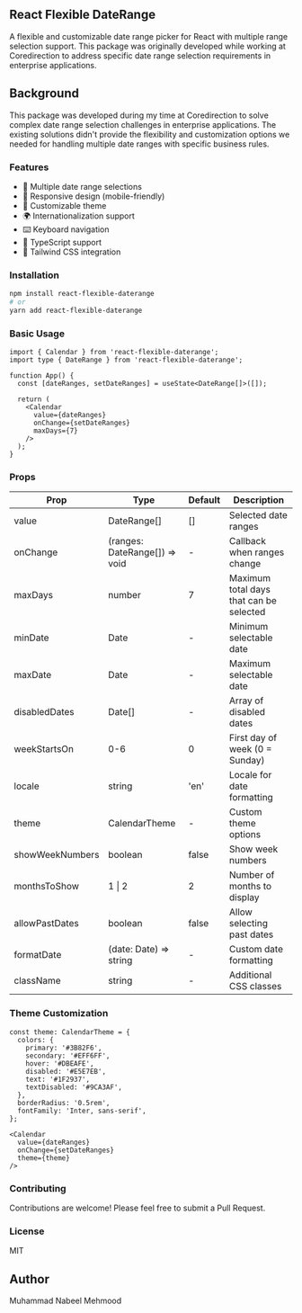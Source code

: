 ## React Flexible DateRange

A flexible and customizable date range picker for React with multiple range selection support. This package was originally developed while working at Coredirection to address specific date range selection requirements in enterprise applications.

## Background

This package was developed during my time at Coredirection to solve complex date range selection challenges in enterprise applications. The existing solutions didn't provide the flexibility and customization options we needed for handling multiple date ranges with specific business rules.

### Features

- 📅 Multiple date range selections
- 📱 Responsive design (mobile-friendly)
- 🎨 Customizable theme
- 🌍 Internationalization support
- ⌨️ Keyboard navigation
- 🎯 TypeScript support
- 🎨 Tailwind CSS integration

### Installation

```bash
npm install react-flexible-daterange
# or
yarn add react-flexible-daterange
```

### Basic Usage

```tsx
import { Calendar } from 'react-flexible-daterange';
import type { DateRange } from 'react-flexible-daterange';

function App() {
  const [dateRanges, setDateRanges] = useState<DateRange[]>([]);

  return (
    <Calendar
      value={dateRanges}
      onChange={setDateRanges}
      maxDays={7}
    />
  );
}
```

### Props

| Prop | Type | Default | Description |
|------|------|---------|-------------|
| value | DateRange[] | [] | Selected date ranges |
| onChange | (ranges: DateRange[]) => void | - | Callback when ranges change |
| maxDays | number | 7 | Maximum total days that can be selected |
| minDate | Date | - | Minimum selectable date |
| maxDate | Date | - | Maximum selectable date |
| disabledDates | Date[] | - | Array of disabled dates |
| weekStartsOn | 0-6 | 0 | First day of week (0 = Sunday) |
| locale | string | 'en' | Locale for date formatting |
| theme | CalendarTheme | - | Custom theme options |
| showWeekNumbers | boolean | false | Show week numbers |
| monthsToShow | 1 \| 2 | 2 | Number of months to display |
| allowPastDates | boolean | false | Allow selecting past dates |
| formatDate | (date: Date) => string | - | Custom date formatting |
| className | string | - | Additional CSS classes |

### Theme Customization

```tsx
const theme: CalendarTheme = {
  colors: {
    primary: '#3B82F6',
    secondary: '#EFF6FF',
    hover: '#DBEAFE',
    disabled: '#E5E7EB',
    text: '#1F2937',
    textDisabled: '#9CA3AF',
  },
  borderRadius: '0.5rem',
  fontFamily: 'Inter, sans-serif',
};

<Calendar
  value={dateRanges}
  onChange={setDateRanges}
  theme={theme}
/>
```
### Contributing

Contributions are welcome! Please feel free to submit a Pull Request.

### License

MIT

## Author

Muhammad Nabeel Mehmood